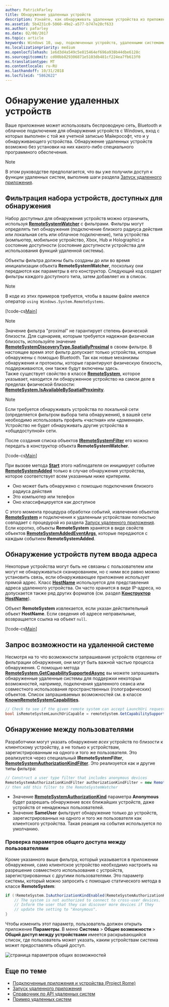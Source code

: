 ```yaml
---
author: PatrickFarley
title: Обнаружение удаленных устройств
description: Узнайте, как обнаруживать удаленные устройства из приложения с помощью платформы Project Rome.
ms.assetid: 5b4231c0-5060-49e2-a577-b747e20cf633
ms.author: pafarley
ms.date: 02/08/2017
ms.topic: article
keywords: Windows 10, uwp, подключенных устройств, удаленными системами, Рим, project rome
ms.localizationpriority: medium
ms.openlocfilehash: 1e6d3d4a549c5e815464ef696a938b44dbe6128c
ms.sourcegitcommit: cd00bb829306871e5103db481cf224ea7fb613f0
ms.translationtype: MT
ms.contentlocale: ru-RU
ms.lasthandoff: 10/31/2018
ms.locfileid: "5862622"
---
```

# <a name="discover-remote-devices"></a>Обнаружение удаленных устройств
Ваше приложение может использовать беспроводную сеть, Bluetooth и облачное подключение для обнаружения устройств с Windows, вход с которых выполнен с той же учетной записью Майкрософт, что и у обнаруживающего устройства. Обнаружение удаленных устройств возможно без установки на них какого-либо специального программного обеспечения.

> [!NOTE]
> В этом руководстве предполагается, что вы уже получили доступ к функции удаленных систем, выполнив шаги раздела [Запуск удаленного приложения](launch-a-remote-app.md).

## <a name="filter-the-set-of-discoverable-devices"></a>Фильтрация набора устройств, доступных для обнаружения
Набор доступных для обнаружения устройств можно ограничить, используя [**RemoteSystemWatcher**](https://msdn.microsoft.com/library/windows/apps/Windows.System.RemoteSystems.RemoteSystemWatcher) с фильтрами. Фильтры могут определять тип обнаружения (подключение близкого радиуса действия или локальная сеть или облачное подключение), типа устройства (компьютер, мобильное устройство, Xbox, Hub и Holographic) и состояние доступности (состояние доступности устройства для использования функций удаленной системы).

Объекты фильтра должны быть созданы до или во время инициализации объекта **RemoteSystemWatcher**, поскольку они передаются как параметры в его конструктор. Следующий код создает фильтры каждого доступного типа, затем добавляет их в список.

> [!NOTE]
> В коде из этих примеров требуется, чтобы в вашем файле имелся оператор `using Windows.System.RemoteSystems`.

[!code-cs[Main](./code/DiscoverDevices/MainPage.xaml.cs#SnippetMakeFilterList)]

> [!NOTE]
> Значение фильтра "proximal" не гарантирует степень физической близости. Для сценариев, которым требуется надежная физическая близость, используйте значение [**RemoteSystemDiscoveryType.SpatiallyProximal**](https://docs.microsoft.com/uwp/api/windows.system.remotesystems.remotesystemdiscoverytype) в своем фильтре. В настоящее время этот фильтр допускает только устройства, которые обнаружены с помощью Bluetooth. Так как новые механизмы обнаружения и протоколы, которые гарантируют физическую близость, поддерживаются, они также будут включены здесь.  
Также существует свойство в классе [**RemoteSystem**](https://msdn.microsoft.com/library/windows/apps/Windows.System.RemoteSystems.RemoteSystem), которое указывает, находится ли обнаруженное устройство на самом деле в пределах физической близости: [**RemoteSystem.IsAvailableBySpatialProximity**](https://docs.microsoft.com/uwp/api/Windows.System.RemoteSystems.RemoteSystem.IsAvailableByProximity).

> [!NOTE]
> Если требуется обнаруживать устройства по локальной сети (определяется фильтром выбора типа обнаружения), в вашей сети необходимо использовать профиль «частная» или «доменная». Устройство не будет обнаруживать другие устройства в «общедоступной» сети.

После создания списка объектов [**IRemoteSystemFilter**](https://msdn.microsoft.com/library/windows/apps/Windows.System.RemoteSystems.IRemoteSystemFilter) его можно передать в конструктор объекта **RemoteSystemWatcher**.

[!code-cs[Main](./code/DiscoverDevices/MainPage.xaml.cs#SnippetCreateWatcher)]

При вызове метода [**Start**](https://msdn.microsoft.com/library/windows/apps/Windows.System.RemoteSystems.RemoteSystemWatcher.Start) этого наблюдателя он инициирует событие [**RemoteSystemAdded**](https://msdn.microsoft.com/library/windows/apps/Windows.System.RemoteSystems.RemoteSystemWatcher.RemoteSystemAdded) только в случае обнаружения устройства, которое соответствует всем указанным ниже критериям.
* Оно может быть обнаружено с помощью подключения близкого радиуса действия
* Это компьютер или телефон
* Оно классифицируется как доступное

С этого момента процедура обработки событий, извлечения объектов [**RemoteSystem**](https://msdn.microsoft.com/library/windows/apps/Windows.System.RemoteSystems.RemoteSystem) и подключения к удаленным устройствам полностью совпадает с процедурой из раздела [Запуск удаленного приложения](launch-a-remote-app.md). Если коротко, объекты **RemoteSystem** хранятся в виде свойств объектов [**RemoteSystemAddedEventArgs**](https://msdn.microsoft.com/library/windows/apps/Windows.System.RemoteSystems.RemoteSystemAddedEventArgs), которые передаются с каждым событием **RemoteSystemAdded**.

## <a name="discover-devices-by-address-input"></a>Обнаружение устройств путем ввода адреса
Некоторые устройства могут быть не связаны с пользователем или могут не обнаруживаться сканированием, но с ними все равно можно установить связь, если обнаруживающее приложение использует прямой адрес. Класс [**HostName**](https://msdn.microsoft.com/library/windows/apps/windows.networking.hostname.aspx) используется для представления адреса удаленного устройства. Он часто хранится в виде IP-адреса, но допускается также ряд других форматов (см. раздел [**Конструктор HostName**](https://msdn.microsoft.com/library/windows/apps/br207118.aspx)).

Объект **RemoteSystem** извлекается, если указан действительный объект **HostName**. Если сведения об адресе неправильные, возвращается ссылка на объект `null`.

[!code-cs[Main](./code/DiscoverDevices/MainPage.xaml.cs#SnippetFindByHostName)]

## <a name="querying-a-capability-on-a-remote-system"></a>Запрос возможности на удаленной системе

Несмотря на то что возможности запрашивания устройств отделены от фильтрации обнаружения, они могут быть важной частью процесса обнаружения. С помощью метода [**RemoteSystem.GetCapabilitySupportedAsync**](https://docs.microsoft.com/uwp/api/windows.system.remotesystems.remotesystem.GetCapabilitySupportedAsync) вы можете запрашивать обнаруженные удаленные системы для поддержки некоторых возможностей, например, подключения удаленного сеанса или совместного использования пространственных (голографических) объектов. Список запрашиваемых возможностей см. в классе [**KnownRemoteSystemCapabilities**](https://docs.microsoft.com/uwp/api/windows.system.remotesystems.knownremotesystemcapabilities).

```csharp
// Check to see if the given remote system can accept LaunchUri requests
bool isRemoteSystemLaunchUriCapable = remoteSystem.GetCapabilitySupportedAsync(KnownRemoteSystemCapabilities.LaunchUri);
```

## <a name="cross-user-discovery"></a>Обнаружение между пользователями

Разработчики могут указать обнаружение _всех_ устройств по близости к клиентскому устройству, а не только к устройствам, зарегистрированным на одного и того же пользователя. Это реализуется через специальный **IRemoteSystemFilter**, [**RemoteSystemAuthorizationKindFilter**](https://docs.microsoft.com/uwp/api/windows.system.remotesystems.remotesystemauthorizationkindfilter). Это реализуется как и другие типы фильтра:

```csharp
// Construct a user type filter that includes anonymous devices
RemoteSystemAuthorizationKindFilter authorizationKindFilter = new RemoteSystemAuthorizationKindFilter(RemoteSystemAuthorizationKind.Anonymous);
// then add this filter to the RemoteSystemWatcher
```

* Значение [**RemoteSystemAuthorizationKind**](https://docs.microsoft.com/uwp/api/windows.system.remotesystems.remotesystemauthorizationkind) параметра **Anonymous** будет разрешать обнаружение всех ближайших устройств, даже устройств от ненадежных пользователей.
* Значение **SameUser** фильтрует обнаружение только до устройств, зарегистрированных на одного и того же пользователя как клиентского устройства. Такая реакция на события используется по умолчанию.

### <a name="checking-the-cross-user-sharing-settings"></a>Проверка параметров общего доступа между пользователями

Кроме указанного выше фильтра, который указывается в приложении обнаружения, само клиентское устройство необходимо настроить на разрешение совместного использования с устройств, зарегистрированных с другими пользователями. Это параметр системы, который можно запросить с помощью статического метода в классе **RemoteSystem**:

```csharp
if (!RemoteSystem.IsAuthorizationKindEnabled(RemoteSystemAuthorizationKind.Anonymous)) {
    // The system is not authorized to connect to cross-user devices. 
    // Inform the user that they can discover more devices if they
    // update the setting to "Anonymous".
}
```

Чтобы изменить этот параметр, пользователь должен открыть приложение **Параметры**. В меню **Система** > **Общие возможности** > **Общий доступ между устройствами** имеется раскрывающийся список, где пользователь может указать, каким устройствам система может предоставлять общий доступ.

![страница параметров общих возможностей](images/shared-experiences-settings.png)

## <a name="related-topics"></a>Еще по теме
* [Подключенные приложения и устройства (Project Rome)](connected-apps-and-devices.md)
* [Запуск удаленного приложения](launch-a-remote-app.md)
* [Справочник по API удаленных систем](https://msdn.microsoft.com/library/windows/apps/Windows.System.RemoteSystems)
* [Пример удаленных систем](https://github.com/Microsoft/Windows-universal-samples/tree/dev/Samples/RemoteSystems)
